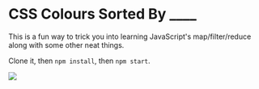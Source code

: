 # CSS Colours Sorted By ____

This is a fun way to trick you into learning JavaScript's map/filter/reduce along with some other neat things.

Clone it, then `npm install`, then `npm start`.

![](https://wes.io/7814d5756242/content)

